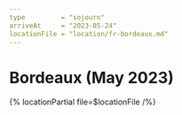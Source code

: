 ```yaml
---
type         = "sojourn"
arriveAt     = "2023-05-24"
locationFile = "location/fr-bordeaux.md"
---
```


# Bordeaux (May 2023)

{% locationPartial file=$locationFile /%} 
